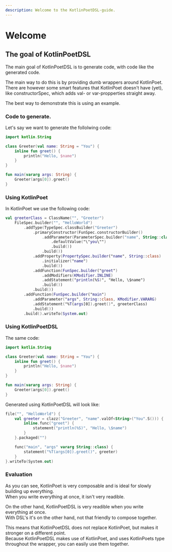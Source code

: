 ```yaml
---
description: Welcome to the KotlinPoetDSL-guide.
---
```


# Welcome

## The goal of KotlinPoetDSL

The main goal of KotlinPoetDSL is to generate code, with code like the generated code.

The main way to do this is by providing dumb wrappers around KotlinPoet.   
There are however some smart features that KotlinPoet doesn't have \(yet\), like constructorSpec, which adds val- or var-propperties straight away.

The best way to demonstrate this is using an example.

### Code to generate.

Let's say we want to generate the follolwing code:

```kotlin
import kotlin.String

class Greeter(val name: String = "You") {
    inline fun greet() {
        println("Hello, $name")
    }
}

fun main(vararg args: String) {
    Greeter(args[0]).greet()
}
```

### Using KotlinPoet

In KotlinPoet we use the following code:

```kotlin
val greeterClass = ClassName("", "Greeter")
    FileSpec.builder("", "HelloWorld")
        .addType(TypeSpec.classBuilder("Greeter")
            .primaryConstructor(FunSpec.constructorBuilder()
                .addParameter(ParameterSpec.builder("name", String::class)
                    .defaultValue("\"you\"")
                    .build())
                .build())
            .addProperty(PropertySpec.builder("name", String::class)
                .initializer("name")
                .build())
            .addFunction(FunSpec.builder("greet")
                .addModifiers(KModifier.INLINE)
                .addStatement("println(%S)", "Hello, \$name")
                .build())
            .build())
        .addFunction(FunSpec.builder("main")
            .addParameter("args", String::class, KModifier.VARARG)
            .addStatement("%T(args[0]).greet()", greeterClass)
            .build())
        .build().writeTo(System.out)
```

### Using KotlinPoetDSL

The same code:

```kotlin
import kotlin.String

class Greeter(val name: String = "You") {
    inline fun greet() {
        println("Hello, $name")
    }
}

fun main(vararg args: String) {
    Greeter(args[0]).greet()
}
```

Generated using KotlinPoetDSL will look like:

```kotlin
file("", "HelloWorld") {
    val greeter = clazz("Greeter", "name".valOf<String>("You".S())) {
        inline.func("greet") {
            statement("println(%S)", "Hello, \$name")
        }
    }.packaged("")

    func("main", "args" vararg String::class) {
        statement("%T(args[0]).greet()", greeter)
    }
}.writeTo(System.out)
```

### Evaluation

As you can see, KotlinPoet is very composable and is ideal for slowly building up everything.  
When you write everything at once, it isn't very readible.

On the other hand, KotlinPoetDSL is very readible when you write everything at once.  
With DSL's it's on the other hand, not that friendly to compose together.

This means that KotlinPoetDSL does not replace KotlinPoet, but makes it stronger on a different point.  
Because KotlinPoetDSL makes use of KotlinPoet, and uses KotlinPoets type throughout the wrapper, you can easily use them together.

